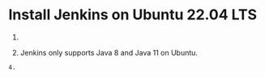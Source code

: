 # Install Jenkins on Ubuntu 22.04 LTS

1. ```sudo apt update  

2.  Jenkins only supports Java 8 and Java 11 on Ubuntu.  
  ```sudo apt install openjdk-8-jdk -y
4.  
